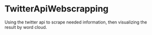 # TwitterApiWebscrapping
Using the twitter api to scrape needed information, then visualizing the result by word cloud. 
